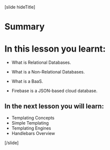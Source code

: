 [slide hideTitle]
# Summary


# In this lesson you learnt:

- What is Relational Databases.

- What is a Non-Relational Databases.

- What is a BaaS.

- Firebase is a JSON-based cloud database.


## In the next lesson you will learn:

- Templating Concepts
- Simple Templating
- Templating Engines
- Handlebars Overview

[/slide]